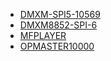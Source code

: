 * [DMXM-SPI5-10569](dmxm-spi5-10569/DMXM-SPI5-10569.md)
* [DMXM8852-SPI-6](dmxm8852-spi-6/DMXM8852-SPI-6.md)
* [MFPLAYER](mfplayer/MFPlayer.md)
* [OPMASTER10000](opmaster10000/OPMASTER10000.md)
